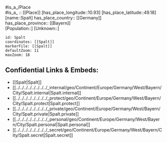 ﻿---
location: [49.18,10.93] 
mapzoom: [7,12] 
mapmarker: city 
type: City
tags:
- geo/City


SpocWebEntityId: 34403
isDeleted: false
confidential: public

---
#is_a_/Place  
#is_a_ :: [[Place]] 
[has_place_longitude::10.93] 
[has_place_latitude::49.18] 
[name::Spalt] 
has_place_country:: [[Germany]]  
has_place_province:: [[Bayern]]  
[Population::] 
[Unknown::] 


```leaflet
id: Spalt
coordinates: [[Spalt]] 
markerFile: [[Spalt]] 
defaultZoom: 11 
maxZoom: 18
```


## Confidential Links & Embeds: 
- [[Spalt|Spalt]]  
- [[../../../../../../../../_internal/geo/Continent/Europe/Germany/West/Bayern/City/Spalt.internal|Spalt.internal]] 
- [[../../../../../../../../_protect/geo/Continent/Europe/Germany/West/Bayern/City/Spalt.protect|Spalt.protect]] 
- [[../../../../../../../../_private/geo/Continent/Europe/Germany/West/Bayern/City/Spalt.private|Spalt.private]] 
- [[../../../../../../../../_personal/geo/Continent/Europe/Germany/West/Bayern/City/Spalt.personal|Spalt.personal]] 
- [[../../../../../../../../_secret/geo/Continent/Europe/Germany/West/Bayern/City/Spalt.secret|Spalt.secret]] 
